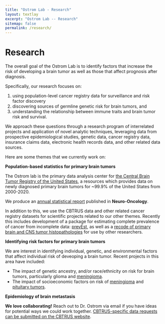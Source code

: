 ```yaml
---
title: "Ostrom Lab - Research"
layout: textlay
excerpt: "Ostrom Lab -- Research"
sitemap: false
permalink: /research/
---
```


# Research

The overall goal of the Ostrom Lab is to identify factors that increase the risk of developing a brain tumor as well as those that affect prognosis after diagnosis. 

Specifically, our research focuses on: 
<ol> <li>using population-level cancer registry data for surveillance and risk factor discovery</li> 
<li>discovering sources of germline genetic risk for brain tumors, and </li>
<li> understanding the relationship between immune traits and brain tumor risk and survival.</li></ol>

We approach these questions through a research program of interrelated projects and application of novel analytic techniques, leveraging data from prospective epidemiological studies, genetic data, cancer registry data, insurance claims data, electronic health records data, and other related data sources. 

Here are some themes that we currently work on:

**Population-based statistics for primary brain tumors** 

The Ostrom lab is the primary data analysis center for <a href="http://cbtrus.org">the Central Brain Tumor Registry of the United States</a>, a resources which provides data on newly diagnosed primary brain tumors for ~99.9% of the United States from 2000-2020. 

We produce an <a href="https://cbtrus.org/reports/">annual statistical report</a> published in **Neuro-Oncology**. 

In addition to this, we use the CBTRUS data and other related cancer registry datasets for scientific projects related to our other themes. Recently this includes development of a package for estimating complete prevalence of cancer from incomplete data: <a href="https://github.com/ostrom-lab/prevEst">prevEst</a>, as well as a <a href="https://pubmed.ncbi.nlm.nih.gov/37260822/">recode of primary brain and CNS tumor histopathologies</a> for use by other researchers.

**Identifying risk factors for primary brain tumors**

We are interest in identifying individual, genetic, and environmental factors that affect individual risk of deveoping a brain tumor. Recent projects in this area have included: 
<ul><li>The impact of genetic ancestry, and/or race/ethnicity on risk for brain tumors, particularly glioma and <a href="https://doi.org/10.1093/noajnl/vdad020">meningioma</a>.</li>
<li> The impact of socioeconomic factors on risk of <a href="https://doi.org/10.1093/neuonc/noad223">meningioma</a> and <a href="https://doi.org/10.3171/2023.6.jns23342">pituitary tumors</a>. </li></ul>

**Epidemiology of brain metastasis** 



**We love collaborating!** 
Reach out to Dr. Ostrom via email if you have ideas for potential ways we could work together. <a href="https://cbtrus.org/contact-us-request-database/">CBTRUS-specific data requests can be submitted on the CBTRUS website</a>. 
